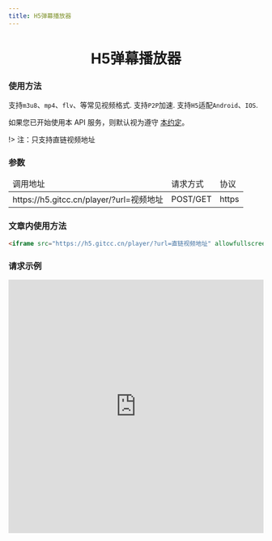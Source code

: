 ```yaml
---
title: H5弹幕播放器
---
```


<center>
    <h1>
        H5弹幕播放器
    </h1>
</center>

### 使用方法

支持`m3u8`、`mp4`、`flv`、等常见视频格式.
支持`P2P`加速.
支持`H5`适配`Android`、`IOS`.

如果您已开始使用本 API 服务，则默认视为遵守 [本约定](/Notice/appointment)。

!> 注：只支持直链视频地址

### 参数

<div class="ks-table">
                <table>
                    <thead>
                    <tr>
                        <td>调用地址</td>
                        <td>请求方式</td>
                        <td>协议</td>
                    </tr>
                    </thead>
                    <tbody>
                    <tr>
                        <td>https://h5.gitcc.cn/player/?url=视频地址</td>
                        <td>POST/GET</td>
                        <td>https</td>
                    </tr>
                    </tbody>
                </table>
            </div>
            
### 文章内使用方法

```html
<iframe src="https://h5.gitcc.cn/player/?url=直链视频地址" allowfullscreen="allowfullscreen" mozallowfullscreen="mozallowfullscreen" msallowfullscreen="msallowfullscreen" oallowfullscreen="oallowfullscreen" webkitallowfullscreen="webkitallowfullscreen" width="100%" height="500px" frameborder="0"></iframe>
```

### 请求示例

<iframe src="https://h5.gitcc.cn/player/?url=https://video.gitcc.cn/%E3%81%BF%E3%82%84%E3%81%96%E3%81%8D%20%E3%81%AF%E3%82%84%E3%81%8A/%E4%BE%A7%E8%80%B3%E5%80%BE%E5%90%AC/%E4%BE%A7%E8%80%B3%E5%80%BE%E5%90%AC.mp4" allowfullscreen="allowfullscreen" mozallowfullscreen="mozallowfullscreen" msallowfullscreen="msallowfullscreen" oallowfullscreen="oallowfullscreen" webkitallowfullscreen="webkitallowfullscreen" width="100%" height="500px" frameborder="0"></iframe>